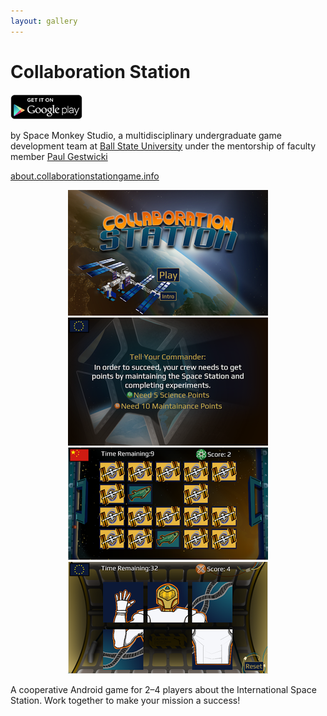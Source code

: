 ```yaml
---
layout: gallery
---
```


# Collaboration Station

<div id="appstores">
<a href="https://play.google.com/store/apps/details?id=edu.bsu.issgame.android&hl=en"><img src="../googleplay.png" height="40"></a>
</div>

by Space Monkey Studio, a multidisciplinary undergraduate game development team at [Ball State
University](http://bsu.edu) under the mentorship of faculty member [Paul
Gestwicki](http://www.cs.bsu.edu/~pvg)

[about.collaborationstationgame.info](http://about.collaborationstationgame.info/)

<center>
<span class="screenshot"><img src="title.png" width="320"/></span>
<span class="screenshot"><img src="narrative.png" width="320"/></span>
<span class="screenshot"><img src="memory.png" width="320"/></span>
<span class="screenshot"><img src="sliding.png" width="320"/></span>
</center>

A cooperative Android game for 2&ndash;4 players about the International Space Station. Work
together to make your mission a success!
